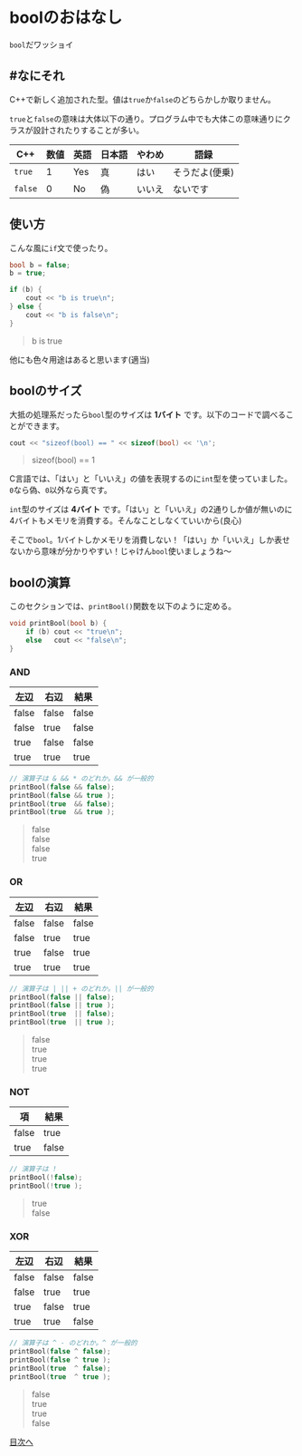 # boolのおはなし
`bool`だワッショイ

## #なにそれ
C++で新しく追加された型。値は`true`か`false`のどちらかしか取りません。

`true`と`false`の意味は大体以下の通り。プログラム中でも大体この意味通りにクラスが設計されたりすることが多い。

| C++     | 数値 | 英語 | 日本語 | やわめ | 語録           |
| ------- | ---- | ---- | ------ | ------ | -------------- |
| `true`  | 1    | Yes  | 真     | はい   | そうだよ(便乗) |
| `false` | 0    | No   | 偽     | いいえ | ないです       |

## 使い方
こんな風に`if`文で使ったり。

```cpp
bool b = false;
b = true;

if (b) {
	cout << "b is true\n";
} else {
	cout << "b is false\n";
}
```

> b is true

他にも色々用途はあると思います(適当)

## boolのサイズ
大抵の処理系だったら`bool`型のサイズは **1バイト** です。以下のコードで調べることができます。

```cpp
cout << "sizeof(bool) == " << sizeof(bool) << '\n';
```

> sizeof(bool) == 1

C言語では、「はい」と「いいえ」の値を表現するのに`int`型を使っていました。`0`なら偽、`0`以外なら真です。

`int`型のサイズは **4バイト** です。「はい」と「いいえ」の2通りしか値が無いのに4バイトもメモリを消費する。そんなことしなくていいから(良心)

そこで`bool`。1バイトしかメモリを消費しない！「はい」か「いいえ」しか表せないから意味が分かりやすい！じゃけん`bool`使いましょうね〜

## boolの演算
このセクションでは、`printBool()`関数を以下のように定める。

```cpp
void printBool(bool b) {
	if (b) cout << "true\n";
	else   cout << "false\n";
}
```

### AND
| 左辺  | 右辺  | 結果  |
| ----- | ----- | ----- |
| false | false | false |
| false | true  | false |
| true  | false | false |
| true  | true  | true  |

```cpp
// 演算子は & && * のどれか。&& が一般的
printBool(false && false);
printBool(false && true );
printBool(true  && false);
printBool(true  && true );
```

> false  
> false  
> false  
> true

### OR
| 左辺  | 右辺  | 結果  |
| ----- | ----- | ----- |
| false | false | false |
| false | true  | true  |
| true  | false | true  |
| true  | true  | true  |

```cpp
// 演算子は | || + のどれか。|| が一般的
printBool(false || false);
printBool(false || true );
printBool(true  || false);
printBool(true  || true );
```

> false  
> true  
> true  
> true

### NOT
| 項    | 結果  |
| ----- | ----- |
| false | true  |
| true  | false |

```cpp
// 演算子は !
printBool(!false);
printBool(!true );
```

> true  
> false

### XOR
| 左辺  | 右辺  | 結果  |
| ----- | ----- | ----- |
| false | false | false |
| false | true  | true  |
| true  | false | true  |
| true  | true  | false |

```cpp
// 演算子は ^ - のどれか。^ が一般的
printBool(false ^ false);
printBool(false ^ true );
printBool(true  ^ false);
printBool(true  ^ true );
```

> false  
> true  
> true  
> false

[目次へ](../README.md)
